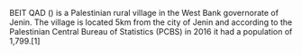 BEIT QAD () is a Palestinian rural village in the West Bank governorate of Jenin. The village is located 5km from the city of Jenin and according to the Palestinian Central Bureau of Statistics (PCBS) in 2016 it had a population of 1,799.[1]
